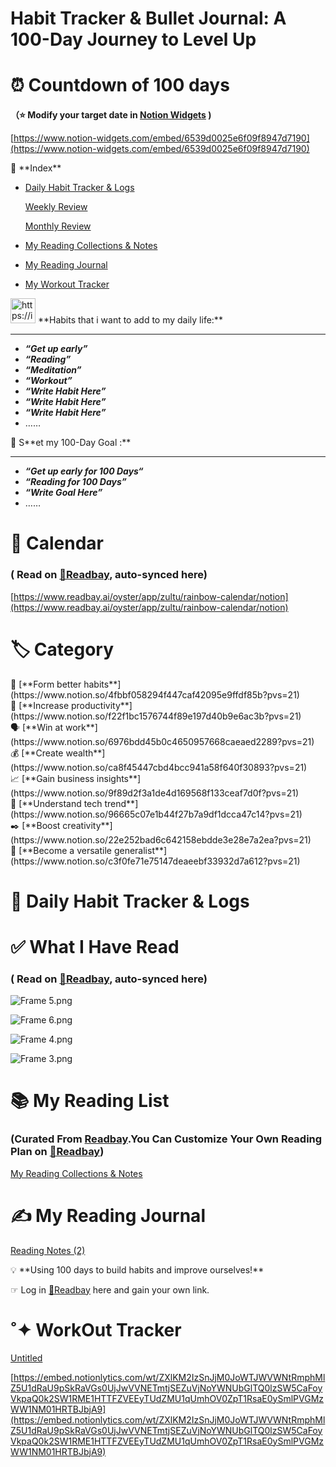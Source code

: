 # Habit Tracker & Bullet Journal: A 100-Day Journey to Level Up

# ⏰ Countdown of 100 days

**（⭐️ Modify your target date in [Notion Widgets](https://www.notion-widgets.com/widget/simple-count-down) )**

[https://www.notion-widgets.com/embed/6539d0025e6f09f8947d7190](https://www.notion-widgets.com/embed/6539d0025e6f09f8947d7190)

<aside>
🧭 **Index**

- [Daily Habit Tracker & Logs](Daily%20Habit%20Tracker%20&%20Logs%20dd02073978ed4f3bb1385bfb84ebc645.md)
    
    [Weekly Review](Habit%20Tracker%20&%20Bullet%20Journal%20A%20100-Day%20Journey%20t%208ad2b88766f44de7949bf7bdfb95496d/Weekly%20Review%20c50ac36285dd4905a5138e9b07b8d514.md)
    
    [Monthly Review](Habit%20Tracker%20&%20Bullet%20Journal%20A%20100-Day%20Journey%20t%208ad2b88766f44de7949bf7bdfb95496d/Monthly%20Review%202ebd2ff6be9b49558f4a9166dc93dfcb.md)
    
- [My Reading Collections & Notes](Habit%20Tracker%20&%20Bullet%20Journal%20A%20100-Day%20Journey%20t%208ad2b88766f44de7949bf7bdfb95496d/My%20Reading%20Collections%20&%20Notes%200d52ba2605084b319953384c1632cd5b.csv)
- [My Reading Journal](Habit%20Tracker%20&%20Bullet%20Journal%20A%20100-Day%20Journey%20t%208ad2b88766f44de7949bf7bdfb95496d/Reading%20Notes%20(2)%2082ba2bce32174174bc5695cd4ef6bd60.csv)
- [My Workout Tracker](https://www.notion.so/a3bacee41ee24188a299128f85f52729?pvs=21)

</aside>

<aside>
<img src="https://img.icons8.com/ios/250/000000/share-2.png" alt="https://img.icons8.com/ios/250/000000/share-2.png" width="40px" /> **Habits that i want to add to my daily life:**

---

- ***“Get up early”***
- ***“Reading”***
- ***“Meditation”***
- ***“Workout”***
- ***“Write Habit Here”***
- ***“Write Habit Here”***
- ***“Write Habit Here”***
- ……

</aside>

<aside>
🎯 S**et my 100-Day Goal :**

---

- ***“Get up early for 100 Days“***
- ***“Reading for 100 Days”***
- ***“Write Goal Here”***
- ……

</aside>

# 📅   Calendar

### ( Read on [🔗Readbay](https://sa.readbay.ai/t/Amo), auto-synced here)

[https://www.readbay.ai/oyster/app/zultu/rainbow-calendar/notion](https://www.readbay.ai/oyster/app/zultu/rainbow-calendar/notion)

# 🏷️ Category

<aside>
🌲 [**Form better habits**](https://www.notion.so/4fbbf058294f447caf42095e9ffdf85b?pvs=21)

</aside>

<aside>
🔧 [**Increase productivity**](https://www.notion.so/f22f1bc1576744f89e197d40b9e6ac3b?pvs=21)

</aside>

<aside>
🗣 [**Win at work**](https://www.notion.so/6976bdd45b0c4650957668caeaed2289?pvs=21)

</aside>

<aside>
💰 [**Create wealth**](https://www.notion.so/ca8f45447cbd4bcc941a58f640f30893?pvs=21)

</aside>

<aside>
📈  [**Gain business insights**](https://www.notion.so/9f89d2f3a1de4d169568f133ceaf7d0f?pvs=21)

</aside>

<aside>
🤖 [**Understand tech trend**](https://www.notion.so/96665c07e1b44f27b7a9df1dcca47c14?pvs=21)

</aside>

<aside>
✒️ [**Boost creativity**](https://www.notion.so/22e252bad6c642158ebdde3e28e7a2ea?pvs=21)

</aside>

<aside>
🤹 [**Become a versatile generalist**](https://www.notion.so/c3f0fe71e75147deaeebf33932d7a612?pvs=21)

</aside>

# 📍 Daily Habit Tracker & Logs

# ✅ What I Have Read

### ( Read on [🔗Readbay](https://sa.readbay.ai/t/Amo), auto-synced here)

![Frame 5.png](Habit%20Tracker%20&%20Bullet%20Journal%20A%20100-Day%20Journey%20t%208ad2b88766f44de7949bf7bdfb95496d/Frame_5.png)

![Frame 6.png](Habit%20Tracker%20&%20Bullet%20Journal%20A%20100-Day%20Journey%20t%208ad2b88766f44de7949bf7bdfb95496d/Frame_6.png)

![Frame 4.png](Habit%20Tracker%20&%20Bullet%20Journal%20A%20100-Day%20Journey%20t%208ad2b88766f44de7949bf7bdfb95496d/Frame_4.png)

![Frame 3.png](Habit%20Tracker%20&%20Bullet%20Journal%20A%20100-Day%20Journey%20t%208ad2b88766f44de7949bf7bdfb95496d/Frame_3.png)

# 📚 My Reading List

### **(Curated From [Readbay](https://sa.readbay.ai/t/Amo).You Can Customize** Your Own Reading Plan on [🔗Readbay](https://sa.readbay.ai/t/Amo))

[My Reading Collections & Notes](Habit%20Tracker%20&%20Bullet%20Journal%20A%20100-Day%20Journey%20t%208ad2b88766f44de7949bf7bdfb95496d/My%20Reading%20Collections%20&%20Notes%200d52ba2605084b319953384c1632cd5b.csv)

# ✍️ My Reading Journal

[Reading Notes (2)](Habit%20Tracker%20&%20Bullet%20Journal%20A%20100-Day%20Journey%20t%208ad2b88766f44de7949bf7bdfb95496d/Reading%20Notes%20(2)%2082ba2bce32174174bc5695cd4ef6bd60.csv)

<aside>
💡  **Using 100 days to build habits and improve ourselves!**

☞ Log in [🔗Readbay](https://sa.readbay.ai/t/Amo) here and gain your own link. 

</aside>

# ˚✦ WorkOut Tracker

[Untitled](Habit%20Tracker%20&%20Bullet%20Journal%20A%20100-Day%20Journey%20t%208ad2b88766f44de7949bf7bdfb95496d/Untitled%2001c459989edb4e6cbd86578392cce0ad.csv)

[https://embed.notionlytics.com/wt/ZXlKM2IzSnJjM0JoWTJWVWNtRmphMlZ5U1dRaU9pSkRaVGs0UjJwVVNETmtjSEZuVjNoYWNUbGlTQ0lzSW5CaFoyVkpaQ0k2SW1RME1HTTFZVEEyTUdZMU1qUmhOV0ZpT1RsaE0ySmlPVGMzWW1NM01HRTBJbjA9](https://embed.notionlytics.com/wt/ZXlKM2IzSnJjM0JoWTJWVWNtRmphMlZ5U1dRaU9pSkRaVGs0UjJwVVNETmtjSEZuVjNoYWNUbGlTQ0lzSW5CaFoyVkpaQ0k2SW1RME1HTTFZVEEyTUdZMU1qUmhOV0ZpT1RsaE0ySmlPVGMzWW1NM01HRTBJbjA9)